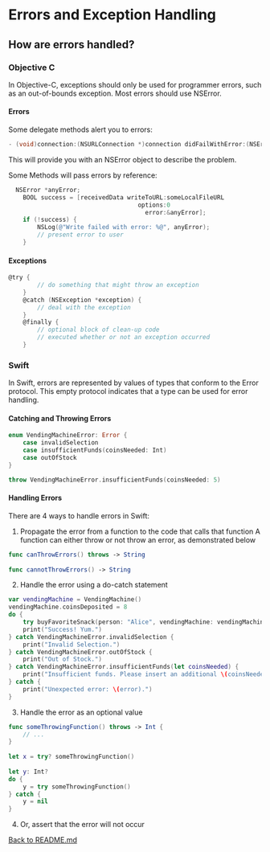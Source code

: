 # Errors and Exception Handling

## How are errors handled?

### Objective C 
In Objective-C, exceptions should only be used for programmer errors, such as an out-of-bounds exception. Most errors should use NSError.  

#### Errors
Some delegate methods alert you to errors:  
```objective-c
- (void)connection:(NSURLConnection *)connection didFailWithError:(NSError *)error;
```
This will provide you with an NSError object to describe the problem.  
  
Some Methods will pass errors by reference:  
```objective-c
  NSError *anyError;
    BOOL success = [receivedData writeToURL:someLocalFileURL
                                    options:0
                                      error:&anyError];
    if (!success) {
        NSLog(@"Write failed with error: %@", anyError);
        // present error to user
    }
```
#### Exceptions
```objective-c
@try {
        // do something that might throw an exception
    }
    @catch (NSException *exception) {
        // deal with the exception
    }
    @finally {
        // optional block of clean-up code
        // executed whether or not an exception occurred
    }
```
  
### Swift  
In Swift, errors are represented by values of types that conform to the Error protocol. This empty protocol indicates that a type can be used for error handling.  
#### Catching and Throwing Errors
```swift
enum VendingMachineError: Error {
    case invalidSelection
    case insufficientFunds(coinsNeeded: Int)
    case outOfStock
}

throw VendingMachineError.insufficientFunds(coinsNeeded: 5)
```
#### Handling Errors  
There are 4 ways to handle errors in Swift:  
1. Propagate the error from a function to the code that calls that function
A function can either throw or not throw an error, as demonstrated below
```swift
func canThrowErrors() throws -> String
 
func cannotThrowErrors() -> String
```
2. Handle the error using a do-catch statement
```swift
var vendingMachine = VendingMachine()
vendingMachine.coinsDeposited = 8
do {
    try buyFavoriteSnack(person: "Alice", vendingMachine: vendingMachine)
    print("Success! Yum.")
} catch VendingMachineError.invalidSelection {
    print("Invalid Selection.")
} catch VendingMachineError.outOfStock {
    print("Out of Stock.")
} catch VendingMachineError.insufficientFunds(let coinsNeeded) {
    print("Insufficient funds. Please insert an additional \(coinsNeeded) coins.")
} catch {
    print("Unexpected error: \(error).")
}
```
3. Handle the error as an optional value
```swift
func someThrowingFunction() throws -> Int {
    // ...
}
 
let x = try? someThrowingFunction()
 
let y: Int?
do {
    y = try someThrowingFunction()
} catch {
    y = nil
}
```
4. Or, assert that the error will not occur
  
  
[Back to README.md](/README.md)
